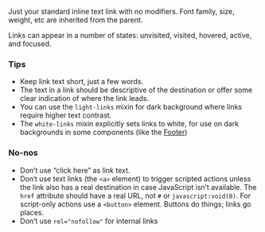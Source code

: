 Just your standard inline text link with no modifiers. Font family, size, weight,
etc are inherited from the parent.

Links can appear in a number of states: unvisited, visited, hovered, active, and
focused.

### Tips

- Keep link text short, just a few words.
- The text in a link should be descriptive of the destination or offer some
  clear indication of where the link leads.
- You can use the `light-links` mixin for dark background where links require
  higher text contrast.
- The `white-links` mixin explicitly sets links to white, for use on dark
  backgrounds in some components (like the [Footer](footer))

### No-nos

- Don’t use “click here” as link text.
- Don‘t use text links (the `<a>` element) to trigger scripted actions unless
  the link also has a real destination in case JavaScript isn’t available. The
  `href` attribute should have a real URL, not `#` or `javascript:void(0)`.
  For script-only actions use a `<button>` element. Buttons do things; links
  go places.
- Don’t use `rel="nofollow"` for internal links
